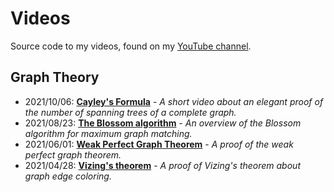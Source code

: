 # Videos
Source code to my videos, found on my [YouTube channel](https://www.youtube.com/channel/UC_IaBSHmisYbiYlv32EeNkQ).

## Graph Theory
- 2021/10/06: **[Cayley's Formula](https://www.youtube.com/watch?v=g-QyzzPM4rU)** - _A short video about an elegant proof of the number of spanning trees of a complete graph._
- 2021/08/23: **[The Blossom algorithm](https://www.youtube.com/watch?v=3roPs1Bvg1Q)** - _An overview of the Blossom algorithm for maximum graph matching._
- 2021/06/01: **[Weak Perfect Graph Theorem](https://www.youtube.com/watch?v=Koc63QhxPgk)** - _A proof of the weak perfect graph theorem._
- 2021/04/28: **[Vizing's theorem](https://www.youtube.com/watch?v=OZWZpQmGp0g)** - _A proof of Vizing's theorem about graph edge coloring._
